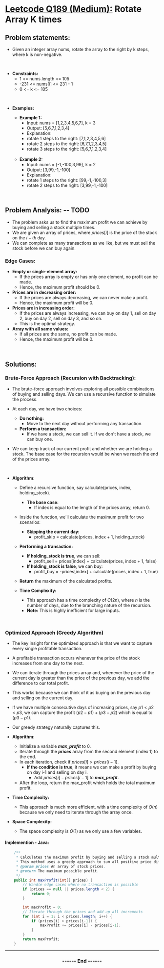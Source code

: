 # [Leetcode Q189 (Medium):](https://leetcode.com/problems/rotate-array/description/) Rotate Array K times

## Problem statements:
- Given an integer array nums, rotate the array to the right by k steps, where k is non-negative.

<br/>

  - **Constraints:** 
    - 1 <= nums.length <= 105
    - -231 <= nums[i] <= 231 - 1
    - 0 <= k <= 105

<br/>

- **Examples:**
  - **Example 1:**
    - Input: nums = [1,2,3,4,5,6,7], k = 3
    - Output: [5,6,7,1,2,3,4]
    - Explanation:
    - rotate 1 steps to the right: [7,1,2,3,4,5,6]
    - rotate 2 steps to the right: [6,7,1,2,3,4,5]
    - rotate 3 steps to the right: [5,6,7,1,2,3,4]
  
  <br/>

  - **Example 2:**
    - Input: nums = [-1,-100,3,99], k = 2
    - Output: [3,99,-1,-100]
    - Explanation: 
    - rotate 1 steps to the right: [99,-1,-100,3]
    - rotate 2 steps to the right: [3,99,-1,-100]

<br/>

## Problem Analysis: -- TODO
  - The problem asks us to find the maximum profit we can achieve by buying and selling a stock multiple times. 
  - We are given an array of prices, where $prices[i]$ is the price of the stock on the $i-th$ day. 
  - We can complete as many transactions as we like, but we must sell the stock before we can buy again.

### Edge Cases:
  - **Empty or single-element array:** 
    - If the prices array is empty or has only one element, no profit can be made. 
    - Hence, the maximum profit should be 0.
  - **Prices are in decreasing order:** 
    - If the prices are always decreasing, we can never make a profit. 
    - Hence, the maximum profit will be 0.
  - **Prices are in increasing order:** 
    - If the prices are always increasing, we can buy on day 1, sell on day 2, buy on day 2, sell on day 3, and so on. 
    - This is the optimal strategy.
  - **Array with all same values:** 
    - If all prices are the same, no profit can be made. 
    - Hence, the maximum profit will be 0.

<br/>

## Solutions:

### Brute-Force Approach (Recursion with Backtracking):
  - The brute-force approach involves exploring all possible combinations of buying and selling days. We can use a recursive function to simulate the process. 
  - At each day, we have two choices:
    - **Do nothing:** 
      - Move to the next day without performing any transaction.
    - **Perform a transaction:**
      - If we have a stock, we can sell it. If we don't have a stock, we can buy one.

  - We can keep track of our current profit and whether we are holding a stock. The base case for the recursion would be when we reach the end of the prices array.

<br/>

- **Algorithm:**
  - Define a recursive function, say calculate(prices, index, holding_stock).
    - **The base case:** 
      - If index is equal to the length of the prices array, return 0.
  - Inside the function, we'll calculate the maximum profit for two scenarios:
    - **Skipping the current day:** 
      - profit_skip = calculate(prices, index + 1, holding_stock)
  - **Performing a transaction:**
    - **If holding_stock is true**, we can sell: 
      - profit_sell = prices[index] + calculate(prices, index + 1, false)
    - **If holding_stock is false**, we can buy: 
      - profit_buy = -prices[index] + calculate(prices, index + 1, true)
  - **Return** the maximum of the calculated profits.

  - **Time Complexity:**
    - This approach has a time complexity of $O(2n)$, where $n$ is the number of days, due to the branching nature of the recursion. 
    - **Note:** This is highly inefficient for large inputs.

<br/>

### Optimized Approach (Greedy Algorithm)
  - The key insight for the optimized approach is that we want to capture every single profitable transaction. 
  - A profitable transaction occurs whenever the price of the stock increases from one day to the next.

  - We can iterate through the prices array and, whenever the price of the current day is greater than the price of the previous day, we add the difference to our total profit. 
  - This works because we can think of it as buying on the previous day and selling on the current day. 
  - If we have multiple consecutive days of increasing prices, say $p1 < p2 < p3$, we can capture the profit $(p2-p1) + (p3-p2)$ which is equal to $(p3-p1)$. 
  - Our greedy strategy naturally captures this.

  - **Algorithm:**
    - Initialize a variable ***max_profit*** to $0$.
    - Iterate through the ***prices*** array from the second element (index 1) to the end.
    - In each iteration, check if $prices[i] > prices[i-1]$.
      - **If the condition is true**, it means we can make a profit by buying on day i-1 and selling on day i. 
        - Add $prices[i] - prices[i-1]$ to ***max_profit***.
    - After the loop, return the max_profit which holds the total maximum profit.

  - **Time Complexity:**
    - This approach is much more efficient, with a time complexity of $O(n)$ because we only need to iterate through the array once. 
  - **Space Complexity:** 
    - The space complexity is $O(1)$ as we only use a few variables.

#### Implemention - Java:

```java
    /**
     * Calculates the maximum profit by buying and selling a stock multiple times.
     * This method uses a greedy approach to sum all positive price differences.
     * @param prices An array of stock prices.
     * @return The maximum possible profit.
     */
    public int maxProfit(int[] prices) {
        // Handle edge cases where no transaction is possible
        if (prices == null || prices.length < 2) {
            return 0;
        }

        int maxProfit = 0;
        // Iterate through the prices and add up all increments
        for (int i = 1; i < prices.length; i++) {
            if (prices[i] > prices[i-1]) {
                maxProfit += prices[i] - prices[i-1];
            }
        }
        return maxProfit;
    }

```

---
<center>
<h3> ------ End ------ </h3>
</center>

<!-- HTML styling -->
<style>
  table, th, td {
    border: 1px solid black;
    border-collapse: collapse;
  }
  heading {
    color: blue;
    font-size: 20px;
  }
</style>
